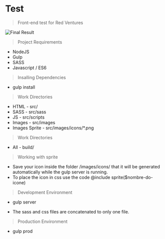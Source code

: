 # Test

> Front-end test for Red Ventures

![Final Result](http://henriquemelanda.com.br/test-rv)

> Project Requirements

* NodeJS
* Gulp
* SASS
* Javascript / ES6

> Insalling Dependencies

* gulp install

> Work Directories

* HTML - src/
* SASS - src/sass
* JS - src/scripts
* Images - src/images
* Images Sprite - src/images/icons/*.png

> Work Directories

* All - build/

> Working with sprite

- Save your icon inside the folder /images/icons/ that it will be generated automatically while the gulp server is running.
- To place the icon in css use the code @include sprite($nombre-do-icone)

> Development Environment

* gulp server

- The sass and css files are concatenated to only one file.

> Production Environment

* gulp prod